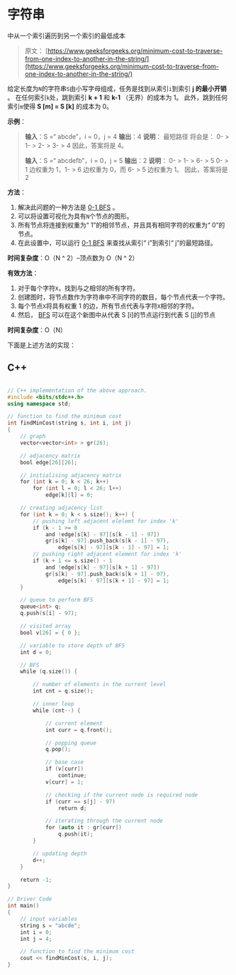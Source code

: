 # 字符串

中从一个索引遍历到另一个索引的最低成本

> 原文： [https://www.geeksforgeeks.org/minimum-cost-to-traverse-from-one-index-to-another-in-the-string/](https://www.geeksforgeeks.org/minimum-cost-to-traverse-from-one-index-to-another-in-the-string/)

给定长度为`N`的字符串`S`由小写字母组成，任务是找到从索引`i`到索引 **j 的最小开销** 。
在任何索引`k`处，跳到索引 **k + 1** 和 **k-1** （无界）的成本为 1。
此外，跳到任何索引`m`使得 **S [m] = S [k]** 的成本为 0。

**示例**：

> **输入**：S =“ abcde”，i = 0，j = 4
> **输出**：4
> **说明**：
> 最短路径 将会是：
> 0- > 1- > 2- > 3- > 4
> 因此，答案将是 4。
> 
> **输入**：S =“ abcdefb”，i = 0，j = 5
> **输出**：2
> **说明**：
> 0- > 1- > 6- > 5
> 0- > 1 边权重为 1，1- > 6 边权重为 0，而 6- > 5 边权重为 1。
> 因此，答案将是 2

**方法**：

1.  解决此问题的一种方法是 [0-1 BFS](https://www.geeksforgeeks.org/0-1-bfs-shortest-path-binary-graph/) 。
2.  可以将设置可视化为具有`N`个节点的图形。
3.  所有节点将连接到权重为“ 1”的相邻节点，并且具有相同字符的权重为“ 0”的节点。
4.  在此设置中，可以运行 [0-1 BFS](https://www.geeksforgeeks.org/0-1-bfs-shortest-path-binary-graph/) 来查找从索引“ i”到索引“ j”的最短路径。

**时间复杂度**：O（N ^ 2）–顶点数为 O（N ^ 2）

**有效方法**：

1.  对于每个字符`X`，找到与之相邻的所有字符。
2.  创建图时，将节点数作为字符串中不同字符的数目，每个节点代表一个字符。
3.  每个节点`X`将具有权重 1 的边，所有节点代表与字符`X`相邻的字符。
4.  然后， [BFS](http://www.geeksforgeeks.org/breadth-first-traversal-for-a-graph/) 可以在这个新图中从代表 S [i]的节点运行到代表 S [j]的节点

**时间复杂度**：O（N）

下面是上述方法的实现：

## C++

```cpp

// C++ implementation of the above approach. 
#include <bits/stdc++.h> 
using namespace std; 

// function to find the minimum cost 
int findMinCost(string s, int i, int j) 
{ 
    // graph 
    vector<vector<int> > gr(26); 

    // adjacency matrix 
    bool edge[26][26]; 

    // initialising adjacency matrix 
    for (int k = 0; k < 26; k++) 
        for (int l = 0; l < 26; l++) 
            edge[k][l] = 0; 

    // creating adjacency list 
    for (int k = 0; k < s.size(); k++) { 
        // pushing left adjacent elelemt for index 'k' 
        if (k - 1 >= 0 
            and !edge[s[k] - 97][s[k - 1] - 97]) 
            gr[s[k] - 97].push_back(s[k - 1] - 97), 
                edge[s[k] - 97][s[k - 1] - 97] = 1; 
        // pushing right adjacent element for index 'k' 
        if (k + 1 <= s.size() - 1 
            and !edge[s[k] - 97][s[k + 1] - 97]) 
            gr[s[k] - 97].push_back(s[k + 1] - 97), 
                edge[s[k] - 97][s[k + 1] - 97] = 1; 
    } 

    // queue to perform BFS 
    queue<int> q; 
    q.push(s[i] - 97); 

    // visited array 
    bool v[26] = { 0 }; 

    // variable to store depth of BFS 
    int d = 0; 

    // BFS 
    while (q.size()) { 

        // number of elements in the current level 
        int cnt = q.size(); 

        // inner loop 
        while (cnt--) { 

            // current element 
            int curr = q.front(); 

            // popping queue 
            q.pop(); 

            // base case 
            if (v[curr]) 
                continue; 
            v[curr] = 1; 

            // checking if the current node is required node 
            if (curr == s[j] - 97) 
                return d; 

            // iterating through the current node 
            for (auto it : gr[curr]) 
                q.push(it); 
        } 

        // updating depth 
        d++; 
    } 

    return -1; 
} 

// Driver Code 
int main() 
{ 
    // input variables 
    string s = "abcde"; 
    int i = 0; 
    int j = 4; 

    // function to find the minimum cost 
    cout << findMinCost(s, i, j); 
} 

```